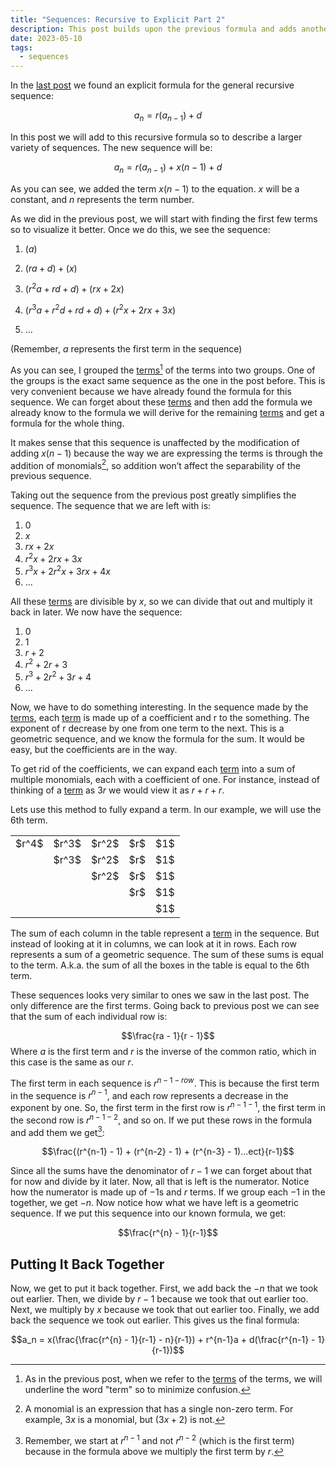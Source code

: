 ```yaml
---
title: "Sequences: Recursive to Explicit Part 2"
description: This post builds upon the previous formula and adds another variable and constant to the recursive sequence.
date: 2023-05-10
tags:
  - sequences
---
```

In the [last post](/blog/sequences-recursive-to-explicit-1) we found an explicit formula for the general recursive sequence:

$$a_n = r(a_{n-1}) + d$$

In this post we will add to this recursive formula so to describe a larger variety of sequences. The new sequence will be:

$$a_n = r(a_{n-1}) + x(n-1) + d$$

As you can see, we added the term $x(n-1)$ to the equation. $x$ will be a constant, and $n$ represents the term number.

As we did in the previous post, we will start with finding the first few terms so to visualize it better. Once we do this, we see the sequence:

1. $(a)$

2. $(ra + d) + (x)$

3. $(r^2a + rd + d) + (rx + 2x)$

4. $(r^3a + r^2d + rd + d) + (r^2x + 2rx + 3x)$

5. ...

(Remember, $a$ represents the first term in the sequence)

As you can see, I grouped the <u>terms</u>[^1] of the terms into two groups. One of the groups is the exact same sequence as the one in the post before. This is very convenient because we have already found the formula for this sequence. We can forget about these <u>terms</u> and then add the formula we already know to the formula we will derive for the remaining <u>terms</u> and get a formula for the whole thing.

It makes sense that this sequence is unaffected by the modification of adding $x(n-1)$ because the way we are expressing the terms is through the addition of monomials[^2], so addition won’t affect the separability of the previous sequence.

Taking out the sequence from the previous post greatly simplifies the sequence. The sequence that we are left with is:

1. $0$
2. $x$
3. $rx + 2x$
4. $r^2x + 2rx + 3x$
5. $r^3x + 2r^2x + 3rx + 4x$
6. ...

All these <u>terms</u> are divisible by $x$, so we can divide that out and multiply it back in later. We now have the sequence:

1. $0$
2. $1$
3. $r + 2$
4. $r^2 + 2r + 3$
5. $r^3 + 2r^2 + 3r + 4$
6. ...

Now, we have to do something interesting. In the sequence made by the <u>terms</u>, each <u>term</u> is made up of a coefficient and r to the something. The exponent of r decrease by one from one term to the next. This is a geometric sequence, and we know the formula for the sum. It would be easy, but the coefficients are in the way. 

To get rid of the coefficients, we can expand each <u>term</u> into a sum of multiple monomials, each with a coefficient of one. For instance, instead of thinking of a <u>term</u> as $3r$ we would view it as $r + r + r$.

Lets use this method to fully expand a term. In our example, we will use the 6th term.

<table>
  <tr>
    <td>$r^4$</td>
    <td>$r^3$</td> 
    <td>$r^2$</td>
    <td>$r$</td>
    <td>$1$</td>
  </tr>
  <tr>
    <td></td>
    <td>$r^3$</td> 
    <td>$r^2$</td>
    <td>$r$</td>
    <td>$1$</td>
  </tr>
  <tr>
    <td></td>
    <td></td> 
    <td>$r^2$</td>
    <td>$r$</td>
    <td>$1$</td>
  </tr>
  <tr>
    <td></td>
    <td></td> 
    <td></td>
    <td>$r$</td>
    <td>$1$</td>
  </tr>
  <tr>
    <td></td>
    <td></td> 
    <td></td>
    <td></td>
    <td>$1$</td>
  </tr>
</table>

The sum of each column in the table represent a <u>term</u> in the sequence. But instead of looking at it in columns, we can look at it in rows. Each row represents a sum of a geometric sequence. The sum of these sums is equal to the term. A.k.a. the sum of all the boxes in the table is equal to the 6th term.

These sequences looks very similar to ones we saw in the last post. The only difference are the first terms. Going back to previous post we can see that the sum of each individual row is:

$$\frac{ra - 1}{r - 1}$$
Where $a$ is the first term and $r$ is the inverse of the common ratio, which in this case is the same as our $r$.

The first term in each sequence is $r^{n-1-row}$. This is because the first term in the sequence is $r^{n-1}$, and each row represents a decrease in the exponent by one. So, the first term in the first row is $r^{n-1-1}$, the first term in the second row is $r^{n-1-2}$, and so on. If we put these rows in the formula and add them we get[^3]:

$$\frac{(r^{n-1} - 1) + (r^{n-2} - 1) + (r^{n-3} - 1)...ect}{r-1}$$

Since all the sums have the denominator of $r-1$ we can forget about that for now and divide by it later. Now, all that is left is the numerator. Notice how the numerator is made up of $-1$s and $r$ terms. If we group each $-1$ in the together, we get $-n$. Now notice how what we have left is a geometric sequence. If we put this sequence into our known formula, we get:

$$\frac{r^{n} - 1}{r-1}$$


## Putting It Back Together
Now, we get to put it back together. First, we add back the $-n$ that we took out earlier. Then, we divide by $r-1$ because we took that out earlier too. Next, we multiply by $x$ because we took that out earlier too. Finally, we add back the sequence we took out earlier. This gives us the final formula:

$$a_n = x(\frac{\frac{r^{n} - 1}{r-1} - n}{r-1}) + r^{n-1}a + d(\frac{r^{n-1} - 1}{r-1})$$

[^1]: As in the previous post, when we refer to the <u>terms</u> of the terms, we will underline the word "term" so to minimize confusion.
[^2]: A monomial is an expression that has a single non-zero term. For example, $3x$ is a monomial, but $(3x+2)$ is not.
[^3]: Remember, we start at $r^{n-1}$ and not $r^{n-2}$ (which is the first term) because in the formula above we multiply the first term by $r$. 